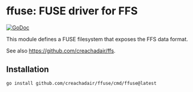 # ffuse: FUSE driver for FFS

[![GoDoc](https://img.shields.io/static/v1?label=godoc&message=reference&color=yellowgreen)](https://pkg.go.dev/github.com/creachadair/ffuse)

This module defines a FUSE filesystem that exposes the FFS data format.

See also https://github.com/creachadair/ffs.

## Installation

```sh
go install github.com/creachadair/ffuse/cmd/ffuse@latest
```
